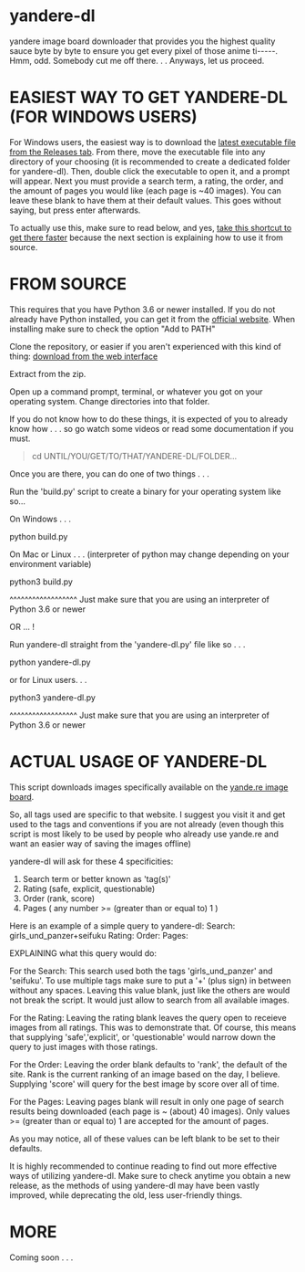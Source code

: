 # yandere-dl
yandere image board downloader that provides you the highest quality sauce byte by byte to ensure you get every pixel of those anime ti-----. Hmm, odd. Somebody cut me off there. . . Anyways, let us proceed.

# EASIEST WAY TO GET YANDERE-DL (FOR WINDOWS USERS)

For Windows users, the easiest way is to download the [latest executable file from the Releases tab](https://github.com/0xSTAR/yandere-dl/releases/download/v1.0.0/yandere-dl.exe). From there, move the executable file into any directory of your choosing (it is recommended to create a dedicated folder for yandere-dl). Then, double click the executable to open it, and a prompt will appear. Next you must provide a search term, a rating, the order, and the amount of pages you would like (each page is ~40 images). You can leave these blank to have them at their default values. This goes without saying, but press enter afterwards. 

To actually use this, make sure to read below, and yes, [take this shortcut to get there faster]() because the next section is explaining how to use it from source.

# FROM SOURCE

This requires that you have Python 3.6 or newer installed. If you do not already have Python installed, you can get it from the [official website](https://www.python.org/).
When installing make sure to check the option "Add to PATH"

Clone the repository, or easier if you aren't experienced with this kind of thing: [download from the web interface](https://github.com/0xSTAR/yandere-dl/archive/refs/heads/main.zip)

Extract from the zip. 

Open up a command prompt, terminal, or whatever you got on your operating system. 
Change directories into that folder.

If you do not know how to do these things, it is expected of you to already know how . . . so go watch some videos or read some documentation if you must.

> cd UNTIL/YOU/GET/TO/THAT/YANDERE-DL/FOLDER...

Once you are there, you can do one of two things . . .

Run the 'build.py' script to create a binary for your operating system like so...

On Windows . . .

  python build.py
  
On Mac or Linux . . . (interpreter of python may change depending on your environment variable)

  python3 build.py
  
^^^^^^^^^^^^^^^^^^ Just make sure that you are using an interpreter of Python 3.6 or newer

OR ... !

Run yandere-dl straight from the 'yandere-dl.py' file like so . . .

python yandere-dl.py

or for Linux users. . .

python3 yandere-dl.py

^^^^^^^^^^^^^^^^^^ Just make sure that you are using an interpreter of Python 3.6 or newer

# ACTUAL USAGE OF YANDERE-DL

This script downloads images specifically available on the [yande.re image board](https://yande.re/).

So, all tags used are specific to that website. I suggest you visit it and get used to the tags and conventions if you are not already (even though this script is most likely to be used by people who already use yande.re and want an easier way of saving the images offline)

yandere-dl will ask for these 4 specificities:
1. Search term or better known as 'tag(s)'
2. Rating (safe, explicit, questionable)
3. Order (rank, score)
4. Pages ( any number >= (greater than or equal to) 1 )

Here is an example of a simple query to yandere-dl:
Search: girls_und_panzer+seifuku
Rating:
Order:
Pages:

EXPLAINING what this query would do:

For the Search:
This search used both the tags 'girls_und_panzer' and 'seifuku'. To use multiple tags make sure to put a '+' (plus sign) in between without any spaces.
Leaving this value blank, just like the others are would not break the script. It would just allow to search from all available images.

For the Rating:
Leaving the rating blank leaves the query open to receieve images from all ratings. This was to demonstrate that. Of course, this means that supplying 'safe','explicit', or 'questionable' would narrow down the query to just images with those ratings.

For the Order:
Leaving the order blank defaults to 'rank', the default of the site. Rank is the current ranking of an image based on the day, I believe. Supplying 'score' will query for the best image by score over all of time.

For the Pages:
Leaving pages blank will result in only one page of search results being downloaded (each page is ~ (about) 40 images). Only values >= (greater than or equal to) 1 are accepted for the amount of pages.

As you may notice, all of these values can be left blank to be set to their defaults.


It is highly recommended to continue reading to find out more effective ways of utilizing yandere-dl. Make sure to check anytime you obtain a new release, as the methods of using yandere-dl may have been vastly improved, while deprecating the old, less user-friendly things.

# MORE

Coming soon . . .
